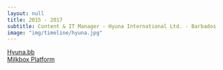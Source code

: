 ```yaml
---
layout: null
title: 2015 - 2017
subtitle: Content & IT Manager - Hyuna International Ltd. - Barbados
image: "img/timeline/hyuna.jpg"
---
```

[Hyuna.bb](http://hyuna.bb)  
[Milkbox Platform](http://milkbox.com)